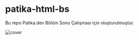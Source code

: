 # patika-html-bs
Bu repo Patika.dev Bölüm Sonu Çalışması için oluşturulmuştur.


![cover](https://user-images.githubusercontent.com/76072666/137600832-44c86e0f-5206-41b5-ac4c-a18a40d0131c.png)
